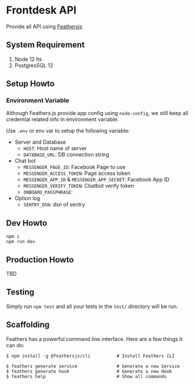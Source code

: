 # Frontdesk API

Provide all API using [Feathersjs](https://feathersjs.com/)

## System Requirement

1. Node 12 lts
2. PostgresSQL 12

## Setup Howto

### Environment Variable

Although Feathers.js provide app config using `node-config`, we still keep all credential related info in environment variable.

Use `.env` or env var to setup the following variable:

- Server and Database
  - `HOST`: Host name of server
  - `DATABASE_URL`: DB connection string
- Chat bot
  - `MESSENGER_PAGE_ID`: Facebook Page to use
  - `MESSENGER_ACCESS_TOKEN`: Page access token
  - `MESSENGER_APP_ID` & `MESSENGER_APP_SECRET`: Facebook App ID
  - `MESSENGER_VERIFY_TOKEN`: Chatbot verify token
  - `ONBOARD_PASSPHRASE`: 
- Option log
  - `SENTRY_DSN`: dsn of sentry


## Dev Howto

```
npm i
npm run dev
```

## Production Howto

TBD

## Testing

Simply run `npm test` and all your tests in the `test/` directory will be run.

## Scaffolding

Feathers has a powerful command line interface. Here are a few things it can do:

```
$ npm install -g @feathersjs/cli          # Install Feathers CLI

$ feathers generate service               # Generate a new Service
$ feathers generate hook                  # Generate a new Hook
$ feathers help                           # Show all commands
```
